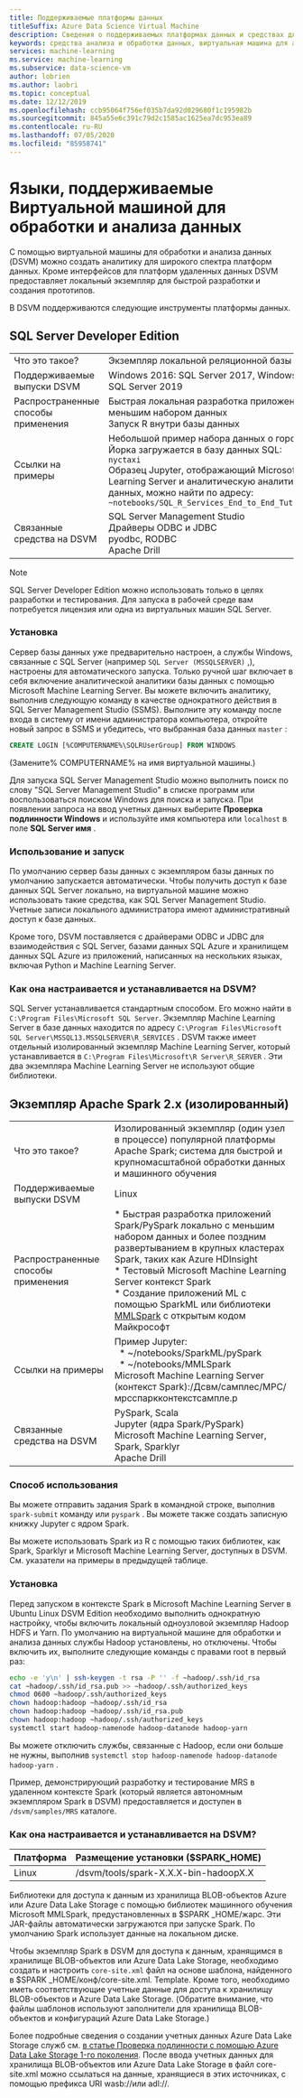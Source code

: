 ```yaml
---
title: Поддерживаемые платформы данных
titleSuffix: Azure Data Science Virtual Machine
description: Сведения о поддерживаемых платформах данных и средствах для виртуальной машины Azure для обработки и анализа данных.
keywords: средства анализа и обработки данных, виртуальная машина для анализа и обработки данных, средства для анализа и обработки данных, анализ и обработка данных Linux
services: machine-learning
ms.service: machine-learning
ms.subservice: data-science-vm
author: lobrien
ms.author: laobri
ms.topic: conceptual
ms.date: 12/12/2019
ms.openlocfilehash: ccb95064f756ef035b7da92d029680f1c195982b
ms.sourcegitcommit: 845a55e6c391c79d2c1585ac1625ea7dc953ea89
ms.contentlocale: ru-RU
ms.lasthandoff: 07/05/2020
ms.locfileid: "85958741"
---
```

# <a name="data-platforms-supported-on-the-data-science-virtual-machine"></a>Языки, поддерживаемые Виртуальной машиной для обработки и анализа данных

С помощью виртуальной машины для обработки и анализа данных (DSVM) можно создать аналитику для широкого спектра платформ данных. Кроме интерфейсов для платформ удаленных данных DSVM предоставляет локальный экземпляр для быстрой разработки и создания прототипов.

В DSVM поддерживаются следующие инструменты платформы данных.

## <a name="sql-server-developer-edition"></a>SQL Server Developer Edition

| | |
| ------------- | ------------- |
| Что это такое?   | Экземпляр локальной реляционной базы данных      |
| Поддерживаемые выпуски DSVM      | Windows 2016: SQL Server 2017, Windows 2019: SQL Server 2019      |
| Распространенные способы применения      | Быстрая локальная разработка приложений с меньшим набором данных <br/> Запуск R внутри базы данных   |
| Ссылки на примеры      |    Небольшой пример набора данных о городе Нью-Йорка загружается в базу данных SQL:<br/>  `nyctaxi` <br/> Образец Jupyter, отображающий Microsoft Machine Learning Server и аналитическую аналитику в базе данных, можно найти по адресу:<br/> `~notebooks/SQL_R_Services_End_to_End_Tutorial.ipynb`  |
| Связанные средства на DSVM       | SQL Server Management Studio <br/> Драйверы ODBC и JDBC<br/> pyodbc, RODBC<br />Apache Drill      |

> [!NOTE]
> SQL Server Developer Edition можно использовать только в целях разработки и тестирования. Для запуска в рабочей среде вам потребуется лицензия или одна из виртуальных машин SQL Server.


### <a name="setup"></a>Установка

Сервер базы данных уже предварительно настроен, а службы Windows, связанные с SQL Server (например `SQL Server (MSSQLSERVER)` ,), настроены для автоматического запуска. Только ручной шаг включает в себя включение аналитической аналитики базы данных с помощью Microsoft Machine Learning Server. Вы можете включить аналитику, выполнив следующую команду в качестве однократного действия в SQL Server Management Studio (SSMS). Выполните эту команду после входа в систему от имени администратора компьютера, откройте новый запрос в SSMS и убедитесь, что выбранная база данных `master` :

```sql
CREATE LOGIN [%COMPUTERNAME%\SQLRUserGroup] FROM WINDOWS 
```

(Замените% COMPUTERNAME% на имя виртуальной машины.)

Для запуска SQL Server Management Studio можно выполнить поиск по слову "SQL Server Management Studio" в списке программ или воспользоваться поиском Windows для поиска и запуска. При появлении запроса на ввод учетных данных выберите **Проверка подлинности Windows** и используйте имя компьютера или ```localhost``` в поле **SQL Server имя** .

### <a name="how-to-use-and-run-it"></a>Использование и запуск

По умолчанию сервер базы данных с экземпляром базы данных по умолчанию запускается автоматически. Чтобы получить доступ к базе данных SQL Server локально, на виртуальной машине можно использовать такие средства, как SQL Server Management Studio. Учетные записи локального администратора имеют административный доступ к базе данных.

Кроме того, DSVM поставляется с драйверами ODBC и JDBC для взаимодействия с SQL Server, базами данных SQL Azure и хранилищем данных SQL Azure из приложений, написанных на нескольких языках, включая Python и Machine Learning Server.

### <a name="how-is-it-configured-and-installed-on-the-dsvm"></a>Как она настраивается и устанавливается на DSVM? 

 SQL Server устанавливается стандартным способом. Его можно найти в `C:\Program Files\Microsoft SQL Server`. Экземпляр Machine Learning Server в базе данных находится по адресу `C:\Program Files\Microsoft SQL Server\MSSQL13.MSSQLSERVER\R_SERVICES` . DSVM также имеет отдельный изолированный экземпляр Machine Learning Server, который устанавливается в `C:\Program Files\Microsoft\R Server\R_SERVER` . Эти два экземпляра Machine Learning Server не используют общие библиотеки.


## <a name="apache-spark-2x-standalone"></a>Экземпляр Apache Spark 2.x (изолированный)

| | |
| ------------- | ------------- |
| Что это такое?   | Изолированный экземпляр (один узел в процессе) популярной платформы Apache Spark; система для быстрой и крупномасштабной обработки данных и машинного обучения     |
| Поддерживаемые выпуски DSVM      | Linux     |
| Распространенные способы применения      | * Быстрая разработка приложений Spark/PySpark локально с меньшим набором данных и более поздним развертыванием в крупных кластерах Spark, таких как Azure HDInsight<br/> * Тестовый Microsoft Machine Learning Server контекст Spark <br />* Создание приложений ML с помощью SparkML или библиотеки [MMLSpark](https://github.com/Azure/mmlspark) с открытым кодом Майкрософт |
| Ссылки на примеры      |    Пример Jupyter: <br />&nbsp;&nbsp;* ~/notebooks/SparkML/pySpark <br /> &nbsp;&nbsp;* ~/notebooks/MMLSpark <br /> Microsoft Machine Learning Server (контекст Spark):/Дсвм/самплес/МРС/мрсспаркконтекстсампле.р |
| Связанные средства на DSVM       | PySpark, Scala<br/>Jupyter (ядра Spark/PySpark)<br/>Microsoft Machine Learning Server, Spark, Sparklyr <br />Apache Drill      |

### <a name="how-to-use-it"></a>Способ использования
Вы можете отправить задания Spark в командной строке, выполнив `spark-submit` команду или `pyspark` . Вы можете также создать записную книжку Jupyter с ядром Spark.

Вы можете использовать Spark из R с помощью таких библиотек, как Spark, Sparklyr и Microsoft Machine Learning Server, доступных в DSVM. См. указатели на примеры в предыдущей таблице.

### <a name="setup"></a>Установка
Перед запуском в контексте Spark в Microsoft Machine Learning Server в Ubuntu Linux DSVM Edition необходимо выполнить однократную настройку, чтобы включить локальный одноузловой экземпляр Hadoop HDFS и Yarn. По умолчанию на виртуальной машине для обработки и анализа данных службы Hadoop установлены, но отключены. Чтобы включить их, выполните следующие команды с правами root в первый раз:

```bash
echo -e 'y\n' | ssh-keygen -t rsa -P '' -f ~hadoop/.ssh/id_rsa
cat ~hadoop/.ssh/id_rsa.pub >> ~hadoop/.ssh/authorized_keys
chmod 0600 ~hadoop/.ssh/authorized_keys
chown hadoop:hadoop ~hadoop/.ssh/id_rsa
chown hadoop:hadoop ~hadoop/.ssh/id_rsa.pub
chown hadoop:hadoop ~hadoop/.ssh/authorized_keys
systemctl start hadoop-namenode hadoop-datanode hadoop-yarn
```

Вы можете отключить службы, связанные с Hadoop, если они больше не нужны, выполнив ```systemctl stop hadoop-namenode hadoop-datanode hadoop-yarn``` .

Пример, демонстрирующий разработку и тестирование MRS в удаленном контексте Spark (который является автономным экземпляром Spark в DSVM) предоставляется и доступен в `/dsvm/samples/MRS` каталоге.


### <a name="how-is-it-configured-and-installed-on-the-dsvm"></a>Как она настраивается и устанавливается на DSVM? 
|Платформа|Размещение установки ($SPARK_HOME)|
|:--------|:--------|
|Linux   | /dsvm/tools/spark-X.X.X-bin-hadoopX.X|


Библиотеки для доступа к данным из хранилища BLOB-объектов Azure или Azure Data Lake Storage с помощью библиотек машинного обучения Microsoft MMLSpark, предустановленных в $SPARK _HOME/жарс. Эти JAR-файлы автоматически загружаются при запуске Spark. По умолчанию Spark использует данные на локальном диске. 

Чтобы экземпляр Spark в DSVM для доступа к данным, хранящимся в хранилище BLOB-объектов или Azure Data Lake Storage, необходимо создать и настроить `core-site.xml` файл на основе шаблона, найденного в $SPARK _HOME/конф/core-site.xml. Template. Кроме того, необходимо иметь соответствующие учетные данные для доступа к хранилищу BLOB-объектов и Azure Data Lake Storage. (Обратите внимание, что файлы шаблонов используют заполнители для хранилища BLOB-объектов и конфигураций Azure Data Lake Storage.)

Более подробные сведения о создании учетных данных Azure Data Lake Storage служб см. [в статье Проверка подлинности с помощью Azure Data Lake Storage 1-го поколения](https://docs.microsoft.com/azure/data-lake-store/data-lake-store-authenticate-using-active-directory). После ввода учетных данных для хранилища BLOB-объектов или Azure Data Lake Storage в файл core-site.xml можно ссылаться на данные, хранящиеся в этих источниках, с помощью префикса URI wasb://или adl://.

